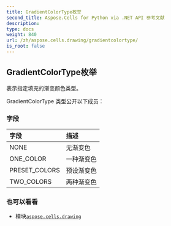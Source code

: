 ```yaml
---
title: GradientColorType枚举
second_title: Aspose.Cells for Python via .NET API 参考文献
description:
type: docs
weight: 840
url: /zh/aspose.cells.drawing/gradientcolortype/
is_root: false
---
```

## GradientColorType枚举
表示指定填充的渐变颜色类型。



GradientColorType 类型公开以下成员：

### 字段
|字段|描述|
| :- | :- |
| NONE |无渐变色|
| ONE_COLOR |一种渐变色|
| PRESET_COLORS |预设渐变色|
| TWO_COLORS |两种渐变色|



### 也可以看看
* 模块[`aspose.cells.drawing`](..)
